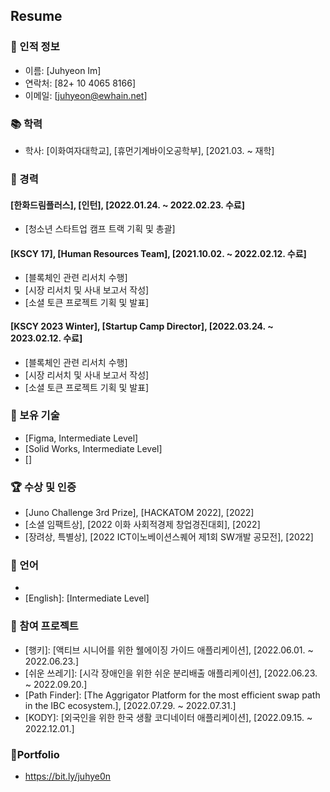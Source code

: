 ## Resume

### 🔎 인적 정보

- 이름: [Juhyeon Im]
- 연락처: [82+ 10 4065 8166]
- 이메일: [juhyeon@ewhain.net]

### 📚 학력

- 학사: [이화여자대학교], [휴먼기계바이오공학부], [2021.03. ~ 재학]

### 💼 경력

#### [한화드림플러스], [인턴], [2022.01.24. ~ 2022.02.23. 수료]

- [청소년 스타트업 캠프 트랙 기획 및 총괄]

#### [KSCY 17], [Human Resources Team], [2021.10.02. ~ 2022.02.12. 수료]

- [블록체인 관련 리서치 수행]
- [시장 리서치 및 사내 보고서 작성]
- [소셜 토큰 프로젝트 기획 및 발표]

#### [KSCY 2023 Winter], [Startup Camp Director], [2022.03.24. ~ 2023.02.12. 수료]

- [블록체인 관련 리서치 수행]
- [시장 리서치 및 사내 보고서 작성]
- [소셜 토큰 프로젝트 기획 및 발표]

### 💪 보유 기술

- [Figma, Intermediate Level]
- [Solid Works, Intermediate Level]
- []

### 🏆 수상 및 인증

- [Juno Challenge 3rd Prize], [HACKATOM 2022], [2022]
- [소셜 임팩트상], [2022 이화 사회적경제 창업경진대회], [2022]
- [장려상, 특별상], [2022 ICT이노베이션스퀘어 제1회 SW개발 공모전], [2022]

### 💬 언어

- [Korean]: [Native]
- [English]: [Intermediate Level]

### 🌌 참여 프로젝트

- [행키]: [액티브 시니어를 위한 웰에이징 가이드 애플리케이션], [2022.06.01. ~ 2022.06.23.]
- [쉬운 쓰레기]: [시각 장애인을 위한 쉬운 분리배출 애플리케이션], [2022.06.23. ~ 2022.09.20.]
- [Path Finder]: [The Aggrigator Platform for the most efficient swap path in the IBC ecosystem.], [2022.07.29. ~ 2022.07.31.]
- [KODY]: [외국인을 위한 한국 생활 코디네이터 애플리케이션], [2022.09.15. ~ 2022.12.01.]

### 🎨Portfolio 
- https://bit.ly/juhye0n
